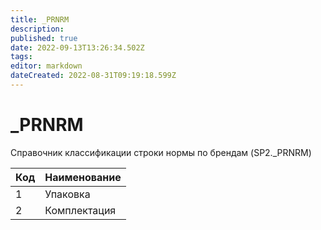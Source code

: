```yaml
---
title: _PRNRM
description: 
published: true
date: 2022-09-13T13:26:34.502Z
tags: 
editor: markdown
dateCreated: 2022-08-31T09:19:18.599Z
---
```


# \_PRNRM

Справочник классификации строки нормы по брендам (SP2.\_PRNRM)

| Код | Наименование |
| --- | ------------ |
| 1   | Упаковка     |
| 2   | Комплектация |
